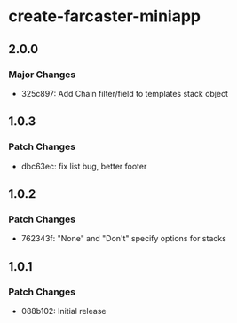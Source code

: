 # create-farcaster-miniapp

## 2.0.0

### Major Changes

- 325c897: Add Chain filter/field to templates stack object

## 1.0.3

### Patch Changes

- dbc63ec: fix list bug, better footer

## 1.0.2

### Patch Changes

- 762343f: "None" and "Don't" specify options for stacks

## 1.0.1

### Patch Changes

- 088b102: Initial release
